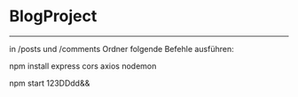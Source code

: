 # BlogProject
**********************************************************************************
in /posts und /comments Ordner folgende Befehle ausführen:

npm install express cors axios nodemon

npm start
123DDdd&&